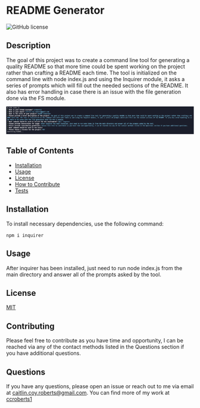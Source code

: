 # README Generator

![GitHub license](https://img.shields.io/badge/license-MIT-orange)

## Description

The goal of this project was to create a command line tool for generating a quality README so that more time could be spent working on the project rather than crafting a README each time. The tool is initialized on the command line with node index.js and using the Inquirer module, it asks a series of prompts which will fill out the needed sections of the README. It also has error handling in case there is an issue with the file generation done via the FS module.

![screenshot of command line tool in use](./readmeScreenshot.png)

## Table of Contents

- [Installation](#installation)
- [Usage](#usage)
- [License](#license)
- [How to Contribute](#contributing)
- [Tests](#tests)

## Installation

To install necessary dependencies, use the following command:

```
npm i inquirer
```

## Usage

After inquirer has been installed, just need to run node index.js from the main directory and answer all of the prompts asked by the tool.

## License

[MIT](https://choosealicense.com/licenses/mit/)

## Contributing

Please feel free to contribute as you have time and opportunity, I can be reached via any of the contact methods listed in the Questions section if you have additional questions.

## Questions

If you have any questions, please open an issue or reach out to me via email at <caitlin.coy.roberts@gmail.com>. You can find more of my work at [ccroberts1](https://github.com/ccroberts1)
